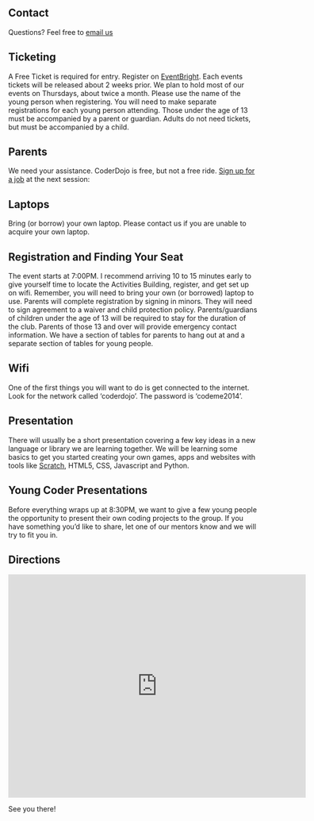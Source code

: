 ## Contact
Questions? Feel free to [email us](mailto:fremont.us@coderdojo.com)

## Ticketing
A Free Ticket is required for entry. Register on [EventBright](http://fremontcoderdojo.eventbright.com). Each events tickets will be released about 2 weeks prior. We plan to hold most of our events on Thursdays, about twice a month.
Please use the name of the young person when registering.
You will need to make separate registrations for each young person attending.
Those under the age of 13 must be accompanied by a parent or guardian.
Adults do not need tickets, but must be accompanied by a child.

## Parents
We need your assistance. CoderDojo is free, but not a free ride. [Sign up for a job](https://docs.google.com/spreadsheets/d/1oWoLxJh5eWAv6sV0FyB71qPaNFFJzZnS82Bc1tuN2Ws/edit?usp=sharing) at the next session: 

## Laptops
Bring (or borrow) your own laptop. Please contact us if you are unable to acquire your own laptop.

## Registration and Finding Your Seat
The event starts at 7:00PM. I recommend arriving 10 to 15 minutes early to give yourself time to locate the Activities Building, register, and get set up on wifi. Remember, you will need to bring your own (or borrowed) laptop to use. Parents will complete registration by signing in minors. They will need to sign agreement to a waiver and child protection policy. Parents/guardians of children under the age of 13 will be required to stay for the duration of the club. Parents of those 13 and over will provide emergency contact information. We have a section of tables for parents to hang out at and a separate section of tables for young people.

## Wifi
One of the first things you will want to do is get connected to the internet. Look for the network called ‘coderdojo’. The password is ‘codeme2014’.

## Presentation
There will usually be a short presentation covering a few key ideas in a new language or library we are learning together. We will be learning some basics to get you started creating your own games, apps and websites with tools like [Scratch](http://scratch.mit.edu), HTML5, CSS, Javascript and Python.

## Young Coder Presentations
Before everything wraps up at 8:30PM, we want to give a few young people the opportunity to present their own coding projects to the group. If you have something you’d like to share, let one of our mentors know and we will try to fit you in.

## Directions
<iframe class="pure-img" src="https://www.google.com/maps/embed?pb=!1m14!1m8!1m3!1d3026.48441073113!2d-122.016681!3d37.550722!3m2!1i1024!2i768!4f13.1!3m3!1m2!1s0x0%3A0x0!2zMzfCsDMzJzAyLjYiTiAxMjLCsDAxJzAwLjEiVw!5e1!3m2!1sen!2sus!4v1413423295118" width="600" height="450" frameborder="0" style="border:0"></iframe>

See you there!

<br>